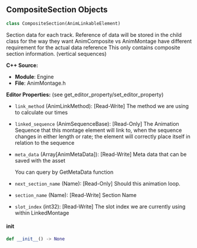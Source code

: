 ## CompositeSection Objects

```python
class CompositeSection(AnimLinkableElement)
```

Section data for each track. Reference of data will be stored in the child class for the way they want
AnimComposite vs AnimMontage have different requirement for the actual data reference
This only contains composite section information. (vertical sequences)

**C++ Source:**

- **Module**: Engine
- **File**: AnimMontage.h

**Editor Properties:** (see get_editor_property/set_editor_property)

- ``link_method`` (AnimLinkMethod):  [Read-Write] The method we are using to calculate our times
- ``linked_sequence`` (AnimSequenceBase):  [Read-Only] The Animation Sequence that this montage element will link to, when the sequence changes
  in either length or rate; the element will correctly place itself in relation to the sequence
- ``meta_data`` (Array[AnimMetaData]):  [Read-Write] Meta data that can be saved with the asset

  You can query by GetMetaData function
- ``next_section_name`` (Name):  [Read-Only] Should this animation loop.
- ``section_name`` (Name):  [Read-Write] Section Name
- ``slot_index`` (int32):  [Read-Write] The slot index we are currently using within LinkedMontage

<a id="unreal.CompositeSection.__init__"></a>

#### __init__

```python
def __init__() -> None
```

<a id="unreal.EditorParameterGroup"></a>